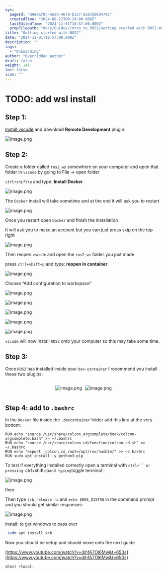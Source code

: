 ```yaml
---
sys:
  pageId: "89e0a78c-4e2b-4070-b327-d28cb0694742"
  createdTime: "2024-08-21T00:24:00.000Z"
  lastEditedTime: "2024-11-01T18:57:00.000Z"
  propFilepath: "docs/Guides/intro_to_ROS2/Getting started with ROS2.md"
title: "Getting started with ROS2"
date: "2024-11-01T18:57:00.000Z"
description: ""
tags:
  - "Onboarding"
author: "Overridden author"
draft: false
weight: 141
toc: false
icon: ""
---
```


# TODO: add wsl install

## Step 1:

[Install vscode](https://code.visualstudio.com/download) and download **Remote Development** plugin:

![image.png](https://prod-files-secure.s3.us-west-2.amazonaws.com/d518164a-d88e-44d1-a4ee-3adb3bd8bce0/efb52993-1881-4a40-b95e-6f020334f022/image.png?X-Amz-Algorithm=AWS4-HMAC-SHA256&X-Amz-Content-Sha256=UNSIGNED-PAYLOAD&X-Amz-Credential=ASIAZI2LB466347BQXQU%2F20250423%2Fus-west-2%2Fs3%2Faws4_request&X-Amz-Date=20250423T050910Z&X-Amz-Expires=3600&X-Amz-Security-Token=IQoJb3JpZ2luX2VjEFkaCXVzLXdlc3QtMiJHMEUCIQDD9vHOJh1p%2FM7CaOM5cVcSIxXT4uiYP9eSZoZcose50gIgZygc2dGLPZsAIhemwmqB%2FYbUWyccJnsxRgEs9VR6c8gqiAQI4v%2F%2F%2F%2F%2F%2F%2F%2F%2F%2FARAAGgw2Mzc0MjMxODM4MDUiDHCA1RBk82uGKeFR0SrcA73BmZlf5Y9MU1SilormrS3CxehRGl64P63N2pqFAtrTOmv67f6SyY1hcYdZZtq%2FuX4lYaQm%2BWPjTH08z%2FFZ0zSsuYEhkKRaTyWfjAXlx8TGF398q0Y4xLORwmWkqHurUNTiJUEhyQFlxL1HGwQAVD5O2RPHpSMV%2BOqhZndG5Gp%2FUlDyBFtzN4xHMcaNuPvKktZkih4UYSZO0l7eNAiMtKQr%2BQijwymtPMsK2bP9GHe9K6fgv9KDWuHdX6JYElvyFCggZel2N2Y9hhapFbzHhienHRFzMTj3sZpQjXbukDUjIuXuksfjw83pRXmww90l6rvK200AZadS25AWXESpk1pa1Gp9jO5ybwKE5ubkYoswwFicZGptc%2BhS3T7cPlRBWsne%2Fg6JZ5UpNbFpv8XTi5B5EdJo4kZJjJlOxd7fSi%2FQ3aPHbWWhevDXRtPyyr%2BbZHj8Q02ZUvCvnnwiI0fD3wHwxw5hLrBMWRTJZIbn2FAgHZ1fqA2RT8buoTUCj6S07IYmmij3iqJh6bg4Bd8XMccq4EWb%2BqSyYSgL2ASqYr%2Fw%2FhH%2Ba0sl6P4ffOiJwThYIfZY8CRI2fL3OHEpIN5Q2RmpCKtjMv3Uh3g0Z2zgKdfN9eqxmQIQfvzfA5gkMPHyoMAGOqUB%2FKuOCNuXGkzVi1Ja%2Fnw1NnYi6w8kAkWSimqdAslRPH1fqH33Cc3xui1wc5qDW5TvQwxqcB3Yp0k%2F5%2BbVvLqv2yVr1Tj0ELv6gBKXEse3y3aQIlqAoMhTHMgeDQPHFp6UQMSuBWu1L66HwG%2BMxK3TjAAqb610YFKYFHEaXT43Ssk9dN5%2B6kFCKrmD0lqWdY9Txxw%2BTP1jDuUQ5B8mD1%2F9bM8CJfXW&X-Amz-Signature=b7df7561da8ef33ab16e20832ddf42567e983331f219a1a044c51fbf93a05338&X-Amz-SignedHeaders=host&x-id=GetObject)

## Step 2:

Create a folder called `ros2_ws` somewhere on your computer and open that folder in `vscode` by going to File → open folder 

`ctrl+shift+p` and type: **Install Docker**

![image.png](https://prod-files-secure.s3.us-west-2.amazonaws.com/d518164a-d88e-44d1-a4ee-3adb3bd8bce0/2269dc0e-1cd5-47ff-bceb-c04ad9b2eab0/image.png?X-Amz-Algorithm=AWS4-HMAC-SHA256&X-Amz-Content-Sha256=UNSIGNED-PAYLOAD&X-Amz-Credential=ASIAZI2LB466347BQXQU%2F20250423%2Fus-west-2%2Fs3%2Faws4_request&X-Amz-Date=20250423T050910Z&X-Amz-Expires=3600&X-Amz-Security-Token=IQoJb3JpZ2luX2VjEFkaCXVzLXdlc3QtMiJHMEUCIQDD9vHOJh1p%2FM7CaOM5cVcSIxXT4uiYP9eSZoZcose50gIgZygc2dGLPZsAIhemwmqB%2FYbUWyccJnsxRgEs9VR6c8gqiAQI4v%2F%2F%2F%2F%2F%2F%2F%2F%2F%2FARAAGgw2Mzc0MjMxODM4MDUiDHCA1RBk82uGKeFR0SrcA73BmZlf5Y9MU1SilormrS3CxehRGl64P63N2pqFAtrTOmv67f6SyY1hcYdZZtq%2FuX4lYaQm%2BWPjTH08z%2FFZ0zSsuYEhkKRaTyWfjAXlx8TGF398q0Y4xLORwmWkqHurUNTiJUEhyQFlxL1HGwQAVD5O2RPHpSMV%2BOqhZndG5Gp%2FUlDyBFtzN4xHMcaNuPvKktZkih4UYSZO0l7eNAiMtKQr%2BQijwymtPMsK2bP9GHe9K6fgv9KDWuHdX6JYElvyFCggZel2N2Y9hhapFbzHhienHRFzMTj3sZpQjXbukDUjIuXuksfjw83pRXmww90l6rvK200AZadS25AWXESpk1pa1Gp9jO5ybwKE5ubkYoswwFicZGptc%2BhS3T7cPlRBWsne%2Fg6JZ5UpNbFpv8XTi5B5EdJo4kZJjJlOxd7fSi%2FQ3aPHbWWhevDXRtPyyr%2BbZHj8Q02ZUvCvnnwiI0fD3wHwxw5hLrBMWRTJZIbn2FAgHZ1fqA2RT8buoTUCj6S07IYmmij3iqJh6bg4Bd8XMccq4EWb%2BqSyYSgL2ASqYr%2Fw%2FhH%2Ba0sl6P4ffOiJwThYIfZY8CRI2fL3OHEpIN5Q2RmpCKtjMv3Uh3g0Z2zgKdfN9eqxmQIQfvzfA5gkMPHyoMAGOqUB%2FKuOCNuXGkzVi1Ja%2Fnw1NnYi6w8kAkWSimqdAslRPH1fqH33Cc3xui1wc5qDW5TvQwxqcB3Yp0k%2F5%2BbVvLqv2yVr1Tj0ELv6gBKXEse3y3aQIlqAoMhTHMgeDQPHFp6UQMSuBWu1L66HwG%2BMxK3TjAAqb610YFKYFHEaXT43Ssk9dN5%2B6kFCKrmD0lqWdY9Txxw%2BTP1jDuUQ5B8mD1%2F9bM8CJfXW&X-Amz-Signature=96ae7cb152ec644d8640ea9495c5a0154acf27f22a773ed252a6e8147cd7be99&X-Amz-SignedHeaders=host&x-id=GetObject)

The `Docker` install will take sometime and at the end it will ask you to restart

![image.png](https://prod-files-secure.s3.us-west-2.amazonaws.com/d518164a-d88e-44d1-a4ee-3adb3bd8bce0/ed233f78-be33-4b1f-b89c-9c346c0e961e/image.png?X-Amz-Algorithm=AWS4-HMAC-SHA256&X-Amz-Content-Sha256=UNSIGNED-PAYLOAD&X-Amz-Credential=ASIAZI2LB466347BQXQU%2F20250423%2Fus-west-2%2Fs3%2Faws4_request&X-Amz-Date=20250423T050910Z&X-Amz-Expires=3600&X-Amz-Security-Token=IQoJb3JpZ2luX2VjEFkaCXVzLXdlc3QtMiJHMEUCIQDD9vHOJh1p%2FM7CaOM5cVcSIxXT4uiYP9eSZoZcose50gIgZygc2dGLPZsAIhemwmqB%2FYbUWyccJnsxRgEs9VR6c8gqiAQI4v%2F%2F%2F%2F%2F%2F%2F%2F%2F%2FARAAGgw2Mzc0MjMxODM4MDUiDHCA1RBk82uGKeFR0SrcA73BmZlf5Y9MU1SilormrS3CxehRGl64P63N2pqFAtrTOmv67f6SyY1hcYdZZtq%2FuX4lYaQm%2BWPjTH08z%2FFZ0zSsuYEhkKRaTyWfjAXlx8TGF398q0Y4xLORwmWkqHurUNTiJUEhyQFlxL1HGwQAVD5O2RPHpSMV%2BOqhZndG5Gp%2FUlDyBFtzN4xHMcaNuPvKktZkih4UYSZO0l7eNAiMtKQr%2BQijwymtPMsK2bP9GHe9K6fgv9KDWuHdX6JYElvyFCggZel2N2Y9hhapFbzHhienHRFzMTj3sZpQjXbukDUjIuXuksfjw83pRXmww90l6rvK200AZadS25AWXESpk1pa1Gp9jO5ybwKE5ubkYoswwFicZGptc%2BhS3T7cPlRBWsne%2Fg6JZ5UpNbFpv8XTi5B5EdJo4kZJjJlOxd7fSi%2FQ3aPHbWWhevDXRtPyyr%2BbZHj8Q02ZUvCvnnwiI0fD3wHwxw5hLrBMWRTJZIbn2FAgHZ1fqA2RT8buoTUCj6S07IYmmij3iqJh6bg4Bd8XMccq4EWb%2BqSyYSgL2ASqYr%2Fw%2FhH%2Ba0sl6P4ffOiJwThYIfZY8CRI2fL3OHEpIN5Q2RmpCKtjMv3Uh3g0Z2zgKdfN9eqxmQIQfvzfA5gkMPHyoMAGOqUB%2FKuOCNuXGkzVi1Ja%2Fnw1NnYi6w8kAkWSimqdAslRPH1fqH33Cc3xui1wc5qDW5TvQwxqcB3Yp0k%2F5%2BbVvLqv2yVr1Tj0ELv6gBKXEse3y3aQIlqAoMhTHMgeDQPHFp6UQMSuBWu1L66HwG%2BMxK3TjAAqb610YFKYFHEaXT43Ssk9dN5%2B6kFCKrmD0lqWdY9Txxw%2BTP1jDuUQ5B8mD1%2F9bM8CJfXW&X-Amz-Signature=d9d431cb2556d05ec9f58169e7eaf70a068fe8930cea47aaa3b22d4a64bb85eb&X-Amz-SignedHeaders=host&x-id=GetObject)

Once you restart open `Docker` and finish the installation

It will ask you to make an account but you can just press skip on the top right

![image.png](https://prod-files-secure.s3.us-west-2.amazonaws.com/d518164a-d88e-44d1-a4ee-3adb3bd8bce0/21010ad9-1659-4fd9-9f59-9932a09b2a3d/image.png?X-Amz-Algorithm=AWS4-HMAC-SHA256&X-Amz-Content-Sha256=UNSIGNED-PAYLOAD&X-Amz-Credential=ASIAZI2LB466347BQXQU%2F20250423%2Fus-west-2%2Fs3%2Faws4_request&X-Amz-Date=20250423T050910Z&X-Amz-Expires=3600&X-Amz-Security-Token=IQoJb3JpZ2luX2VjEFkaCXVzLXdlc3QtMiJHMEUCIQDD9vHOJh1p%2FM7CaOM5cVcSIxXT4uiYP9eSZoZcose50gIgZygc2dGLPZsAIhemwmqB%2FYbUWyccJnsxRgEs9VR6c8gqiAQI4v%2F%2F%2F%2F%2F%2F%2F%2F%2F%2FARAAGgw2Mzc0MjMxODM4MDUiDHCA1RBk82uGKeFR0SrcA73BmZlf5Y9MU1SilormrS3CxehRGl64P63N2pqFAtrTOmv67f6SyY1hcYdZZtq%2FuX4lYaQm%2BWPjTH08z%2FFZ0zSsuYEhkKRaTyWfjAXlx8TGF398q0Y4xLORwmWkqHurUNTiJUEhyQFlxL1HGwQAVD5O2RPHpSMV%2BOqhZndG5Gp%2FUlDyBFtzN4xHMcaNuPvKktZkih4UYSZO0l7eNAiMtKQr%2BQijwymtPMsK2bP9GHe9K6fgv9KDWuHdX6JYElvyFCggZel2N2Y9hhapFbzHhienHRFzMTj3sZpQjXbukDUjIuXuksfjw83pRXmww90l6rvK200AZadS25AWXESpk1pa1Gp9jO5ybwKE5ubkYoswwFicZGptc%2BhS3T7cPlRBWsne%2Fg6JZ5UpNbFpv8XTi5B5EdJo4kZJjJlOxd7fSi%2FQ3aPHbWWhevDXRtPyyr%2BbZHj8Q02ZUvCvnnwiI0fD3wHwxw5hLrBMWRTJZIbn2FAgHZ1fqA2RT8buoTUCj6S07IYmmij3iqJh6bg4Bd8XMccq4EWb%2BqSyYSgL2ASqYr%2Fw%2FhH%2Ba0sl6P4ffOiJwThYIfZY8CRI2fL3OHEpIN5Q2RmpCKtjMv3Uh3g0Z2zgKdfN9eqxmQIQfvzfA5gkMPHyoMAGOqUB%2FKuOCNuXGkzVi1Ja%2Fnw1NnYi6w8kAkWSimqdAslRPH1fqH33Cc3xui1wc5qDW5TvQwxqcB3Yp0k%2F5%2BbVvLqv2yVr1Tj0ELv6gBKXEse3y3aQIlqAoMhTHMgeDQPHFp6UQMSuBWu1L66HwG%2BMxK3TjAAqb610YFKYFHEaXT43Ssk9dN5%2B6kFCKrmD0lqWdY9Txxw%2BTP1jDuUQ5B8mD1%2F9bM8CJfXW&X-Amz-Signature=fdfd80940395b77d7237907464be8e9e6d612f9794b81b7f98c8fe254196c139&X-Amz-SignedHeaders=host&x-id=GetObject)

Then reopen `vscode` and open the `ros2_ws` folder you just made

press `ctrl+shift+p` and type: **reopen in container**

![image.png](https://prod-files-secure.s3.us-west-2.amazonaws.com/d518164a-d88e-44d1-a4ee-3adb3bd8bce0/4e93b8c2-41ad-488c-8095-c74205196118/image.png?X-Amz-Algorithm=AWS4-HMAC-SHA256&X-Amz-Content-Sha256=UNSIGNED-PAYLOAD&X-Amz-Credential=ASIAZI2LB466347BQXQU%2F20250423%2Fus-west-2%2Fs3%2Faws4_request&X-Amz-Date=20250423T050910Z&X-Amz-Expires=3600&X-Amz-Security-Token=IQoJb3JpZ2luX2VjEFkaCXVzLXdlc3QtMiJHMEUCIQDD9vHOJh1p%2FM7CaOM5cVcSIxXT4uiYP9eSZoZcose50gIgZygc2dGLPZsAIhemwmqB%2FYbUWyccJnsxRgEs9VR6c8gqiAQI4v%2F%2F%2F%2F%2F%2F%2F%2F%2F%2FARAAGgw2Mzc0MjMxODM4MDUiDHCA1RBk82uGKeFR0SrcA73BmZlf5Y9MU1SilormrS3CxehRGl64P63N2pqFAtrTOmv67f6SyY1hcYdZZtq%2FuX4lYaQm%2BWPjTH08z%2FFZ0zSsuYEhkKRaTyWfjAXlx8TGF398q0Y4xLORwmWkqHurUNTiJUEhyQFlxL1HGwQAVD5O2RPHpSMV%2BOqhZndG5Gp%2FUlDyBFtzN4xHMcaNuPvKktZkih4UYSZO0l7eNAiMtKQr%2BQijwymtPMsK2bP9GHe9K6fgv9KDWuHdX6JYElvyFCggZel2N2Y9hhapFbzHhienHRFzMTj3sZpQjXbukDUjIuXuksfjw83pRXmww90l6rvK200AZadS25AWXESpk1pa1Gp9jO5ybwKE5ubkYoswwFicZGptc%2BhS3T7cPlRBWsne%2Fg6JZ5UpNbFpv8XTi5B5EdJo4kZJjJlOxd7fSi%2FQ3aPHbWWhevDXRtPyyr%2BbZHj8Q02ZUvCvnnwiI0fD3wHwxw5hLrBMWRTJZIbn2FAgHZ1fqA2RT8buoTUCj6S07IYmmij3iqJh6bg4Bd8XMccq4EWb%2BqSyYSgL2ASqYr%2Fw%2FhH%2Ba0sl6P4ffOiJwThYIfZY8CRI2fL3OHEpIN5Q2RmpCKtjMv3Uh3g0Z2zgKdfN9eqxmQIQfvzfA5gkMPHyoMAGOqUB%2FKuOCNuXGkzVi1Ja%2Fnw1NnYi6w8kAkWSimqdAslRPH1fqH33Cc3xui1wc5qDW5TvQwxqcB3Yp0k%2F5%2BbVvLqv2yVr1Tj0ELv6gBKXEse3y3aQIlqAoMhTHMgeDQPHFp6UQMSuBWu1L66HwG%2BMxK3TjAAqb610YFKYFHEaXT43Ssk9dN5%2B6kFCKrmD0lqWdY9Txxw%2BTP1jDuUQ5B8mD1%2F9bM8CJfXW&X-Amz-Signature=ff9f8920bea7b9a84124d751ad45d61e34c063e044558295850009e62ad9265f&X-Amz-SignedHeaders=host&x-id=GetObject)

Choose “Add configuration to workspace”

![image.png](https://prod-files-secure.s3.us-west-2.amazonaws.com/d518164a-d88e-44d1-a4ee-3adb3bd8bce0/9560b282-5060-4989-ba37-97e7b2c22476/image.png?X-Amz-Algorithm=AWS4-HMAC-SHA256&X-Amz-Content-Sha256=UNSIGNED-PAYLOAD&X-Amz-Credential=ASIAZI2LB466347BQXQU%2F20250423%2Fus-west-2%2Fs3%2Faws4_request&X-Amz-Date=20250423T050910Z&X-Amz-Expires=3600&X-Amz-Security-Token=IQoJb3JpZ2luX2VjEFkaCXVzLXdlc3QtMiJHMEUCIQDD9vHOJh1p%2FM7CaOM5cVcSIxXT4uiYP9eSZoZcose50gIgZygc2dGLPZsAIhemwmqB%2FYbUWyccJnsxRgEs9VR6c8gqiAQI4v%2F%2F%2F%2F%2F%2F%2F%2F%2F%2FARAAGgw2Mzc0MjMxODM4MDUiDHCA1RBk82uGKeFR0SrcA73BmZlf5Y9MU1SilormrS3CxehRGl64P63N2pqFAtrTOmv67f6SyY1hcYdZZtq%2FuX4lYaQm%2BWPjTH08z%2FFZ0zSsuYEhkKRaTyWfjAXlx8TGF398q0Y4xLORwmWkqHurUNTiJUEhyQFlxL1HGwQAVD5O2RPHpSMV%2BOqhZndG5Gp%2FUlDyBFtzN4xHMcaNuPvKktZkih4UYSZO0l7eNAiMtKQr%2BQijwymtPMsK2bP9GHe9K6fgv9KDWuHdX6JYElvyFCggZel2N2Y9hhapFbzHhienHRFzMTj3sZpQjXbukDUjIuXuksfjw83pRXmww90l6rvK200AZadS25AWXESpk1pa1Gp9jO5ybwKE5ubkYoswwFicZGptc%2BhS3T7cPlRBWsne%2Fg6JZ5UpNbFpv8XTi5B5EdJo4kZJjJlOxd7fSi%2FQ3aPHbWWhevDXRtPyyr%2BbZHj8Q02ZUvCvnnwiI0fD3wHwxw5hLrBMWRTJZIbn2FAgHZ1fqA2RT8buoTUCj6S07IYmmij3iqJh6bg4Bd8XMccq4EWb%2BqSyYSgL2ASqYr%2Fw%2FhH%2Ba0sl6P4ffOiJwThYIfZY8CRI2fL3OHEpIN5Q2RmpCKtjMv3Uh3g0Z2zgKdfN9eqxmQIQfvzfA5gkMPHyoMAGOqUB%2FKuOCNuXGkzVi1Ja%2Fnw1NnYi6w8kAkWSimqdAslRPH1fqH33Cc3xui1wc5qDW5TvQwxqcB3Yp0k%2F5%2BbVvLqv2yVr1Tj0ELv6gBKXEse3y3aQIlqAoMhTHMgeDQPHFp6UQMSuBWu1L66HwG%2BMxK3TjAAqb610YFKYFHEaXT43Ssk9dN5%2B6kFCKrmD0lqWdY9Txxw%2BTP1jDuUQ5B8mD1%2F9bM8CJfXW&X-Amz-Signature=36393631adc264d18a3405ad92a9d71c7bd463b562d6ffd5a720760b829c0493&X-Amz-SignedHeaders=host&x-id=GetObject)

![image.png](https://prod-files-secure.s3.us-west-2.amazonaws.com/d518164a-d88e-44d1-a4ee-3adb3bd8bce0/2ee63f81-886b-48e8-a553-dc6e5eac99e4/image.png?X-Amz-Algorithm=AWS4-HMAC-SHA256&X-Amz-Content-Sha256=UNSIGNED-PAYLOAD&X-Amz-Credential=ASIAZI2LB466347BQXQU%2F20250423%2Fus-west-2%2Fs3%2Faws4_request&X-Amz-Date=20250423T050910Z&X-Amz-Expires=3600&X-Amz-Security-Token=IQoJb3JpZ2luX2VjEFkaCXVzLXdlc3QtMiJHMEUCIQDD9vHOJh1p%2FM7CaOM5cVcSIxXT4uiYP9eSZoZcose50gIgZygc2dGLPZsAIhemwmqB%2FYbUWyccJnsxRgEs9VR6c8gqiAQI4v%2F%2F%2F%2F%2F%2F%2F%2F%2F%2FARAAGgw2Mzc0MjMxODM4MDUiDHCA1RBk82uGKeFR0SrcA73BmZlf5Y9MU1SilormrS3CxehRGl64P63N2pqFAtrTOmv67f6SyY1hcYdZZtq%2FuX4lYaQm%2BWPjTH08z%2FFZ0zSsuYEhkKRaTyWfjAXlx8TGF398q0Y4xLORwmWkqHurUNTiJUEhyQFlxL1HGwQAVD5O2RPHpSMV%2BOqhZndG5Gp%2FUlDyBFtzN4xHMcaNuPvKktZkih4UYSZO0l7eNAiMtKQr%2BQijwymtPMsK2bP9GHe9K6fgv9KDWuHdX6JYElvyFCggZel2N2Y9hhapFbzHhienHRFzMTj3sZpQjXbukDUjIuXuksfjw83pRXmww90l6rvK200AZadS25AWXESpk1pa1Gp9jO5ybwKE5ubkYoswwFicZGptc%2BhS3T7cPlRBWsne%2Fg6JZ5UpNbFpv8XTi5B5EdJo4kZJjJlOxd7fSi%2FQ3aPHbWWhevDXRtPyyr%2BbZHj8Q02ZUvCvnnwiI0fD3wHwxw5hLrBMWRTJZIbn2FAgHZ1fqA2RT8buoTUCj6S07IYmmij3iqJh6bg4Bd8XMccq4EWb%2BqSyYSgL2ASqYr%2Fw%2FhH%2Ba0sl6P4ffOiJwThYIfZY8CRI2fL3OHEpIN5Q2RmpCKtjMv3Uh3g0Z2zgKdfN9eqxmQIQfvzfA5gkMPHyoMAGOqUB%2FKuOCNuXGkzVi1Ja%2Fnw1NnYi6w8kAkWSimqdAslRPH1fqH33Cc3xui1wc5qDW5TvQwxqcB3Yp0k%2F5%2BbVvLqv2yVr1Tj0ELv6gBKXEse3y3aQIlqAoMhTHMgeDQPHFp6UQMSuBWu1L66HwG%2BMxK3TjAAqb610YFKYFHEaXT43Ssk9dN5%2B6kFCKrmD0lqWdY9Txxw%2BTP1jDuUQ5B8mD1%2F9bM8CJfXW&X-Amz-Signature=82671407f0b014a1e0127c2cfed8f07478abb2dd7912d0b5afdf99b7d729b47d&X-Amz-SignedHeaders=host&x-id=GetObject)

![image.png](https://prod-files-secure.s3.us-west-2.amazonaws.com/d518164a-d88e-44d1-a4ee-3adb3bd8bce0/ae1580b2-b048-407e-aed9-b584224a7a04/image.png?X-Amz-Algorithm=AWS4-HMAC-SHA256&X-Amz-Content-Sha256=UNSIGNED-PAYLOAD&X-Amz-Credential=ASIAZI2LB466347BQXQU%2F20250423%2Fus-west-2%2Fs3%2Faws4_request&X-Amz-Date=20250423T050910Z&X-Amz-Expires=3600&X-Amz-Security-Token=IQoJb3JpZ2luX2VjEFkaCXVzLXdlc3QtMiJHMEUCIQDD9vHOJh1p%2FM7CaOM5cVcSIxXT4uiYP9eSZoZcose50gIgZygc2dGLPZsAIhemwmqB%2FYbUWyccJnsxRgEs9VR6c8gqiAQI4v%2F%2F%2F%2F%2F%2F%2F%2F%2F%2FARAAGgw2Mzc0MjMxODM4MDUiDHCA1RBk82uGKeFR0SrcA73BmZlf5Y9MU1SilormrS3CxehRGl64P63N2pqFAtrTOmv67f6SyY1hcYdZZtq%2FuX4lYaQm%2BWPjTH08z%2FFZ0zSsuYEhkKRaTyWfjAXlx8TGF398q0Y4xLORwmWkqHurUNTiJUEhyQFlxL1HGwQAVD5O2RPHpSMV%2BOqhZndG5Gp%2FUlDyBFtzN4xHMcaNuPvKktZkih4UYSZO0l7eNAiMtKQr%2BQijwymtPMsK2bP9GHe9K6fgv9KDWuHdX6JYElvyFCggZel2N2Y9hhapFbzHhienHRFzMTj3sZpQjXbukDUjIuXuksfjw83pRXmww90l6rvK200AZadS25AWXESpk1pa1Gp9jO5ybwKE5ubkYoswwFicZGptc%2BhS3T7cPlRBWsne%2Fg6JZ5UpNbFpv8XTi5B5EdJo4kZJjJlOxd7fSi%2FQ3aPHbWWhevDXRtPyyr%2BbZHj8Q02ZUvCvnnwiI0fD3wHwxw5hLrBMWRTJZIbn2FAgHZ1fqA2RT8buoTUCj6S07IYmmij3iqJh6bg4Bd8XMccq4EWb%2BqSyYSgL2ASqYr%2Fw%2FhH%2Ba0sl6P4ffOiJwThYIfZY8CRI2fL3OHEpIN5Q2RmpCKtjMv3Uh3g0Z2zgKdfN9eqxmQIQfvzfA5gkMPHyoMAGOqUB%2FKuOCNuXGkzVi1Ja%2Fnw1NnYi6w8kAkWSimqdAslRPH1fqH33Cc3xui1wc5qDW5TvQwxqcB3Yp0k%2F5%2BbVvLqv2yVr1Tj0ELv6gBKXEse3y3aQIlqAoMhTHMgeDQPHFp6UQMSuBWu1L66HwG%2BMxK3TjAAqb610YFKYFHEaXT43Ssk9dN5%2B6kFCKrmD0lqWdY9Txxw%2BTP1jDuUQ5B8mD1%2F9bM8CJfXW&X-Amz-Signature=a4177a4e98457c2ea9de16466995e57b982e889f12ae079cbd521cadc6a79ee6&X-Amz-SignedHeaders=host&x-id=GetObject)

![image.png](https://prod-files-secure.s3.us-west-2.amazonaws.com/d518164a-d88e-44d1-a4ee-3adb3bd8bce0/53255b28-f75e-430f-b9e3-c0ac8577e42b/image.png?X-Amz-Algorithm=AWS4-HMAC-SHA256&X-Amz-Content-Sha256=UNSIGNED-PAYLOAD&X-Amz-Credential=ASIAZI2LB466347BQXQU%2F20250423%2Fus-west-2%2Fs3%2Faws4_request&X-Amz-Date=20250423T050910Z&X-Amz-Expires=3600&X-Amz-Security-Token=IQoJb3JpZ2luX2VjEFkaCXVzLXdlc3QtMiJHMEUCIQDD9vHOJh1p%2FM7CaOM5cVcSIxXT4uiYP9eSZoZcose50gIgZygc2dGLPZsAIhemwmqB%2FYbUWyccJnsxRgEs9VR6c8gqiAQI4v%2F%2F%2F%2F%2F%2F%2F%2F%2F%2FARAAGgw2Mzc0MjMxODM4MDUiDHCA1RBk82uGKeFR0SrcA73BmZlf5Y9MU1SilormrS3CxehRGl64P63N2pqFAtrTOmv67f6SyY1hcYdZZtq%2FuX4lYaQm%2BWPjTH08z%2FFZ0zSsuYEhkKRaTyWfjAXlx8TGF398q0Y4xLORwmWkqHurUNTiJUEhyQFlxL1HGwQAVD5O2RPHpSMV%2BOqhZndG5Gp%2FUlDyBFtzN4xHMcaNuPvKktZkih4UYSZO0l7eNAiMtKQr%2BQijwymtPMsK2bP9GHe9K6fgv9KDWuHdX6JYElvyFCggZel2N2Y9hhapFbzHhienHRFzMTj3sZpQjXbukDUjIuXuksfjw83pRXmww90l6rvK200AZadS25AWXESpk1pa1Gp9jO5ybwKE5ubkYoswwFicZGptc%2BhS3T7cPlRBWsne%2Fg6JZ5UpNbFpv8XTi5B5EdJo4kZJjJlOxd7fSi%2FQ3aPHbWWhevDXRtPyyr%2BbZHj8Q02ZUvCvnnwiI0fD3wHwxw5hLrBMWRTJZIbn2FAgHZ1fqA2RT8buoTUCj6S07IYmmij3iqJh6bg4Bd8XMccq4EWb%2BqSyYSgL2ASqYr%2Fw%2FhH%2Ba0sl6P4ffOiJwThYIfZY8CRI2fL3OHEpIN5Q2RmpCKtjMv3Uh3g0Z2zgKdfN9eqxmQIQfvzfA5gkMPHyoMAGOqUB%2FKuOCNuXGkzVi1Ja%2Fnw1NnYi6w8kAkWSimqdAslRPH1fqH33Cc3xui1wc5qDW5TvQwxqcB3Yp0k%2F5%2BbVvLqv2yVr1Tj0ELv6gBKXEse3y3aQIlqAoMhTHMgeDQPHFp6UQMSuBWu1L66HwG%2BMxK3TjAAqb610YFKYFHEaXT43Ssk9dN5%2B6kFCKrmD0lqWdY9Txxw%2BTP1jDuUQ5B8mD1%2F9bM8CJfXW&X-Amz-Signature=7bfe77633f3a02b92d77c3896c75346ca956d857bbd1bd7eca0b1c6830224d21&X-Amz-SignedHeaders=host&x-id=GetObject)

![image.png](https://prod-files-secure.s3.us-west-2.amazonaws.com/d518164a-d88e-44d1-a4ee-3adb3bd8bce0/7c562767-5af9-4ffb-97d1-327bcdf4ee00/image.png?X-Amz-Algorithm=AWS4-HMAC-SHA256&X-Amz-Content-Sha256=UNSIGNED-PAYLOAD&X-Amz-Credential=ASIAZI2LB466347BQXQU%2F20250423%2Fus-west-2%2Fs3%2Faws4_request&X-Amz-Date=20250423T050910Z&X-Amz-Expires=3600&X-Amz-Security-Token=IQoJb3JpZ2luX2VjEFkaCXVzLXdlc3QtMiJHMEUCIQDD9vHOJh1p%2FM7CaOM5cVcSIxXT4uiYP9eSZoZcose50gIgZygc2dGLPZsAIhemwmqB%2FYbUWyccJnsxRgEs9VR6c8gqiAQI4v%2F%2F%2F%2F%2F%2F%2F%2F%2F%2FARAAGgw2Mzc0MjMxODM4MDUiDHCA1RBk82uGKeFR0SrcA73BmZlf5Y9MU1SilormrS3CxehRGl64P63N2pqFAtrTOmv67f6SyY1hcYdZZtq%2FuX4lYaQm%2BWPjTH08z%2FFZ0zSsuYEhkKRaTyWfjAXlx8TGF398q0Y4xLORwmWkqHurUNTiJUEhyQFlxL1HGwQAVD5O2RPHpSMV%2BOqhZndG5Gp%2FUlDyBFtzN4xHMcaNuPvKktZkih4UYSZO0l7eNAiMtKQr%2BQijwymtPMsK2bP9GHe9K6fgv9KDWuHdX6JYElvyFCggZel2N2Y9hhapFbzHhienHRFzMTj3sZpQjXbukDUjIuXuksfjw83pRXmww90l6rvK200AZadS25AWXESpk1pa1Gp9jO5ybwKE5ubkYoswwFicZGptc%2BhS3T7cPlRBWsne%2Fg6JZ5UpNbFpv8XTi5B5EdJo4kZJjJlOxd7fSi%2FQ3aPHbWWhevDXRtPyyr%2BbZHj8Q02ZUvCvnnwiI0fD3wHwxw5hLrBMWRTJZIbn2FAgHZ1fqA2RT8buoTUCj6S07IYmmij3iqJh6bg4Bd8XMccq4EWb%2BqSyYSgL2ASqYr%2Fw%2FhH%2Ba0sl6P4ffOiJwThYIfZY8CRI2fL3OHEpIN5Q2RmpCKtjMv3Uh3g0Z2zgKdfN9eqxmQIQfvzfA5gkMPHyoMAGOqUB%2FKuOCNuXGkzVi1Ja%2Fnw1NnYi6w8kAkWSimqdAslRPH1fqH33Cc3xui1wc5qDW5TvQwxqcB3Yp0k%2F5%2BbVvLqv2yVr1Tj0ELv6gBKXEse3y3aQIlqAoMhTHMgeDQPHFp6UQMSuBWu1L66HwG%2BMxK3TjAAqb610YFKYFHEaXT43Ssk9dN5%2B6kFCKrmD0lqWdY9Txxw%2BTP1jDuUQ5B8mD1%2F9bM8CJfXW&X-Amz-Signature=305bb4e2ea615df5e366db78f7e5823b747839fed5d0b60feb35b25031b87148&X-Amz-SignedHeaders=host&x-id=GetObject)

`vscode` will now install `ROS2` onto your computer so this may take some time.

## Step 3:

Once `ROS2` has installed inside your `dev-container` I recommend you install these two plugins:

<div style="display: flex;flex-direction: row; column-gap:10px; max-width: 630px;justify-content: center;">
<div>

![image.png](https://prod-files-secure.s3.us-west-2.amazonaws.com/d518164a-d88e-44d1-a4ee-3adb3bd8bce0/3fc3d550-5a54-4ba1-ba6b-faa01cdb7369/image.png?X-Amz-Algorithm=AWS4-HMAC-SHA256&X-Amz-Content-Sha256=UNSIGNED-PAYLOAD&X-Amz-Credential=ASIAZI2LB466QY2M6WPY%2F20250423%2Fus-west-2%2Fs3%2Faws4_request&X-Amz-Date=20250423T050916Z&X-Amz-Expires=3600&X-Amz-Security-Token=IQoJb3JpZ2luX2VjEFwaCXVzLXdlc3QtMiJHMEUCIEYfQ4r21f%2F1Q0p5iFqTmr%2FsnIm8CLmDc7aRw58%2BClfqAiEA88K9fsxU6lwG0i%2FnAsSochsIcf9QDLmGwKkxKyatbl4qiAQI5f%2F%2F%2F%2F%2F%2F%2F%2F%2F%2FARAAGgw2Mzc0MjMxODM4MDUiDO8UYd2cQ2F4C9jymircA%2Ff3tpyO8SC%2BWSZxNvofsC3ZvES3XLtv6%2FuKQGvTU4AmZY%2BHFgDXwiRogK%2FeW3Yi7Lnwprq3DcSSrIkh89jXYBgOcpYBJ96TAMNi9JDjlUltsSPRt5Jvjai4Xs0em8AwJMRuDqjAFRvNyk%2BLi20F5gMQ1g%2B5cfzdsUvdBAl1ZdxOJPOk68fenoGU91QnQ0hvqKuSNl%2FkLAuKX1rTTupAvWSQAf02Rh4Cg%2BdUDhgYJoaUxqfjyBxXS7IFHVqQU6bdv9WQAM%2BYx1vAA73EVSdNmvSJvZdUp%2FJOBq15fbJXirPeYzIu8UxgQhLV3F5Rxa9OTMfDGVayiGZDwB6iy9CZcMZ8sFm5spXN6UuvXuuAtO%2BjsNYL%2BW1Bait5ldkxu7KaiFNxmRr2CqGqWDjYGGmmPzezOZ5IqUnL3c0OXdMxB0K%2Bd%2BNESfPJY7Y0DEchZdVNIusJBatNcYnA9RLTqVVhX6nx4MteiLLWr6Gvz3CMDd%2Fp4ZLdUlmO8PzEuCVxgfvwfSEfa4q1bzqG3MB5ufjgFvPeNCFbnvLPeTJv5mHKidCvEUqHgpA3I2r86vJ6%2BMStummKXccBbY3r2%2BRdxr%2FbPashUECn5APXAIm9DaOKo5ckul%2BkJdlRAf5Yphy7MKrIocAGOqUBDwyp1Iko0MuUVXocRoSQd2KdQcSxSZXdymidA3XNlQ7S9k2tla73RcbpOZlWZ8SL8og9tioLXHnmtixEioLwHgu8Fx4RA0vdktFdj4sAi2%2BSgqdJqKvf4O7TA2%2FxwslVriT48qPRCXMM2Eq6id1EzB178CBtF1sC1sOBH9g82QXITJAz3VTXslsNYG0oLKeETo41%2FdPA3wJ7Qpay%2FymlJHnGZwtQ&X-Amz-Signature=695b7fd8e1d4195f4e12ea24b700737a177fbf7e75cd21e95e6a69a79569f965&X-Amz-SignedHeaders=host&x-id=GetObject)

</div>
<div>

![image.png](https://prod-files-secure.s3.us-west-2.amazonaws.com/d518164a-d88e-44d1-a4ee-3adb3bd8bce0/d994cc66-13c2-4093-a5a3-f84cf4601a82/image.png?X-Amz-Algorithm=AWS4-HMAC-SHA256&X-Amz-Content-Sha256=UNSIGNED-PAYLOAD&X-Amz-Credential=ASIAZI2LB4667AHGVEU5%2F20250423%2Fus-west-2%2Fs3%2Faws4_request&X-Amz-Date=20250423T050922Z&X-Amz-Expires=3600&X-Amz-Security-Token=IQoJb3JpZ2luX2VjEFsaCXVzLXdlc3QtMiJIMEYCIQD0Dn5ur%2BV4sP91SroIW2CJHfILMtSp2RqFAFNQSGYX3gIhAKUtHGqV8uBlnnOE4gZet0iS6pJKaWTCa4YsQKjyjWwKKogECOT%2F%2F%2F%2F%2F%2F%2F%2F%2F%2FwEQABoMNjM3NDIzMTgzODA1IgwPeEaKsfjmZKd4nv8q3ANhHkHLiL8pV5PCw92ypjqa%2B0UpAuNwla7N92arr6ZgxxrDfQ%2BpQUxbWncdXslV0nVdHGbuYJ%2FgsUPUtmIxCKTfAGbwRl%2BZoVFaBUgEgnzqu79Kq4NRpRFKYRxrDc2kYcyfu2OnAfueqUcCUQLj%2FkKS3xZUwRDnn2%2BqzPtNg3QbROPZsIycXZUf3IBmEwqeSqyNbiPgFFMcbg%2Bb1PUTi4Jlq7ohsPskQ9yu4%2FF7qeqDvg7wpwwXnfxRBVQjPT5O2LXcefvdatX4K3CJQ9ef7YoGGjF89RPMFzfYrHRMFnQyCwGQvR2PVlLJIycl00sye0mtraxFxKHwOh1DDsfytnU6%2Fu97in5OX3UFe%2BmFGFN1jqtfIBC%2BlBO61mHjp%2BzAbMJiQtuVVyxKr%2FqiRjcdi9ap7R2KPNEo7Umx31J2ZV9L4%2F107FFXJ%2FlSBdfeoxevZQGkhsxPEAN3C74YGigOhu4HkgeF%2B8jaPietuXe0LUU2AuJA9z6isHnGISbvxq3d16RtZSw7%2FrWxbnv5CsDyGJOS%2Be8J9ZfeJeLbRMfYNklowbzvbzXhYNIymtAL1dLiMymbpf1w5HEUBUPbTjRIMDj0mjYtxO4716f7768egHRmpelDMvEZ9d5Lt3UzgTCaq6HABjqkAXoYgwaI8VU5BZIIEj2bp5nJvJY8BEWb%2Fonj19Fbs2HLj0h4gZxXwdt%2B2LIEPufm55L7vryE%2BOIMnXbC2NLLlxzP3WRbQPQ1ZcDZKXZ7XqOlpWM%2F%2FwWIV5Gkv7trGLHwLqKkbpTfMORAuWyr6jX%2BzCd%2BjlecwInel%2BkWbqPhoHSyySG6ki293I%2B0vHJJ2%2B9tUmGL76nGyaex3HoVCKSLvx0qOHOi&X-Amz-Signature=3d37a4fe81ec82a6167cca2a846f778fee98e3031b05a1b2cecf658962c51d1c&X-Amz-SignedHeaders=host&x-id=GetObject)

</div>
</div>

## Step 4: add to `.bashrc`

In the `Docker` file inside the `.devcontainer` folder add this line at the very bottom: 

```docker
RUN echo "source /usr/share/colcon_argcomplete/hook/colcon-argcomplete.bash" >> ~/.bashrc
RUN echo "source /usr/share/colcon_cd/function/colcon_cd.sh" >> ~/.bashrc
RUN echo "export _colcon_cd_root=/opt/ros/humble/" >> ~/.bashrc
RUN sudo apt install -y python3-pip 
```

To test if everything installed correctly open a terminal with `ctrl+`` or pressing `ctrl+shift+p` and typing `toggle terminal`:

![image.png](https://prod-files-secure.s3.us-west-2.amazonaws.com/d518164a-d88e-44d1-a4ee-3adb3bd8bce0/6a4943d8-b04e-4c02-9a58-775f3384d1a5/image.png?X-Amz-Algorithm=AWS4-HMAC-SHA256&X-Amz-Content-Sha256=UNSIGNED-PAYLOAD&X-Amz-Credential=ASIAZI2LB466347BQXQU%2F20250423%2Fus-west-2%2Fs3%2Faws4_request&X-Amz-Date=20250423T050910Z&X-Amz-Expires=3600&X-Amz-Security-Token=IQoJb3JpZ2luX2VjEFkaCXVzLXdlc3QtMiJHMEUCIQDD9vHOJh1p%2FM7CaOM5cVcSIxXT4uiYP9eSZoZcose50gIgZygc2dGLPZsAIhemwmqB%2FYbUWyccJnsxRgEs9VR6c8gqiAQI4v%2F%2F%2F%2F%2F%2F%2F%2F%2F%2FARAAGgw2Mzc0MjMxODM4MDUiDHCA1RBk82uGKeFR0SrcA73BmZlf5Y9MU1SilormrS3CxehRGl64P63N2pqFAtrTOmv67f6SyY1hcYdZZtq%2FuX4lYaQm%2BWPjTH08z%2FFZ0zSsuYEhkKRaTyWfjAXlx8TGF398q0Y4xLORwmWkqHurUNTiJUEhyQFlxL1HGwQAVD5O2RPHpSMV%2BOqhZndG5Gp%2FUlDyBFtzN4xHMcaNuPvKktZkih4UYSZO0l7eNAiMtKQr%2BQijwymtPMsK2bP9GHe9K6fgv9KDWuHdX6JYElvyFCggZel2N2Y9hhapFbzHhienHRFzMTj3sZpQjXbukDUjIuXuksfjw83pRXmww90l6rvK200AZadS25AWXESpk1pa1Gp9jO5ybwKE5ubkYoswwFicZGptc%2BhS3T7cPlRBWsne%2Fg6JZ5UpNbFpv8XTi5B5EdJo4kZJjJlOxd7fSi%2FQ3aPHbWWhevDXRtPyyr%2BbZHj8Q02ZUvCvnnwiI0fD3wHwxw5hLrBMWRTJZIbn2FAgHZ1fqA2RT8buoTUCj6S07IYmmij3iqJh6bg4Bd8XMccq4EWb%2BqSyYSgL2ASqYr%2Fw%2FhH%2Ba0sl6P4ffOiJwThYIfZY8CRI2fL3OHEpIN5Q2RmpCKtjMv3Uh3g0Z2zgKdfN9eqxmQIQfvzfA5gkMPHyoMAGOqUB%2FKuOCNuXGkzVi1Ja%2Fnw1NnYi6w8kAkWSimqdAslRPH1fqH33Cc3xui1wc5qDW5TvQwxqcB3Yp0k%2F5%2BbVvLqv2yVr1Tj0ELv6gBKXEse3y3aQIlqAoMhTHMgeDQPHFp6UQMSuBWu1L66HwG%2BMxK3TjAAqb610YFKYFHEaXT43Ssk9dN5%2B6kFCKrmD0lqWdY9Txxw%2BTP1jDuUQ5B8mD1%2F9bM8CJfXW&X-Amz-Signature=7d477d6e2ee5bfe664763b2b2260b2d5902dc27780c63fd6fc3831020b159676&X-Amz-SignedHeaders=host&x-id=GetObject)

then 

Then type `lsb_release -a` and `echo $ROS_DISTRO` in the command prompt and you should get similar responses:

![image.png](https://prod-files-secure.s3.us-west-2.amazonaws.com/d518164a-d88e-44d1-a4ee-3adb3bd8bce0/3e635dec-a805-4e85-8b9e-d000e5b71a4e/image.png?X-Amz-Algorithm=AWS4-HMAC-SHA256&X-Amz-Content-Sha256=UNSIGNED-PAYLOAD&X-Amz-Credential=ASIAZI2LB466347BQXQU%2F20250423%2Fus-west-2%2Fs3%2Faws4_request&X-Amz-Date=20250423T050910Z&X-Amz-Expires=3600&X-Amz-Security-Token=IQoJb3JpZ2luX2VjEFkaCXVzLXdlc3QtMiJHMEUCIQDD9vHOJh1p%2FM7CaOM5cVcSIxXT4uiYP9eSZoZcose50gIgZygc2dGLPZsAIhemwmqB%2FYbUWyccJnsxRgEs9VR6c8gqiAQI4v%2F%2F%2F%2F%2F%2F%2F%2F%2F%2FARAAGgw2Mzc0MjMxODM4MDUiDHCA1RBk82uGKeFR0SrcA73BmZlf5Y9MU1SilormrS3CxehRGl64P63N2pqFAtrTOmv67f6SyY1hcYdZZtq%2FuX4lYaQm%2BWPjTH08z%2FFZ0zSsuYEhkKRaTyWfjAXlx8TGF398q0Y4xLORwmWkqHurUNTiJUEhyQFlxL1HGwQAVD5O2RPHpSMV%2BOqhZndG5Gp%2FUlDyBFtzN4xHMcaNuPvKktZkih4UYSZO0l7eNAiMtKQr%2BQijwymtPMsK2bP9GHe9K6fgv9KDWuHdX6JYElvyFCggZel2N2Y9hhapFbzHhienHRFzMTj3sZpQjXbukDUjIuXuksfjw83pRXmww90l6rvK200AZadS25AWXESpk1pa1Gp9jO5ybwKE5ubkYoswwFicZGptc%2BhS3T7cPlRBWsne%2Fg6JZ5UpNbFpv8XTi5B5EdJo4kZJjJlOxd7fSi%2FQ3aPHbWWhevDXRtPyyr%2BbZHj8Q02ZUvCvnnwiI0fD3wHwxw5hLrBMWRTJZIbn2FAgHZ1fqA2RT8buoTUCj6S07IYmmij3iqJh6bg4Bd8XMccq4EWb%2BqSyYSgL2ASqYr%2Fw%2FhH%2Ba0sl6P4ffOiJwThYIfZY8CRI2fL3OHEpIN5Q2RmpCKtjMv3Uh3g0Z2zgKdfN9eqxmQIQfvzfA5gkMPHyoMAGOqUB%2FKuOCNuXGkzVi1Ja%2Fnw1NnYi6w8kAkWSimqdAslRPH1fqH33Cc3xui1wc5qDW5TvQwxqcB3Yp0k%2F5%2BbVvLqv2yVr1Tj0ELv6gBKXEse3y3aQIlqAoMhTHMgeDQPHFp6UQMSuBWu1L66HwG%2BMxK3TjAAqb610YFKYFHEaXT43Ssk9dN5%2B6kFCKrmD0lqWdY9Txxw%2BTP1jDuUQ5B8mD1%2F9bM8CJfXW&X-Amz-Signature=4a2fa8a1cd11330639f983aa6a79e924459357f99c265a705f65d72bfe685c73&X-Amz-SignedHeaders=host&x-id=GetObject)

Install:  to get windows to pass over

```bash
 sudo apt install xcb
```

Now you should be setup and should move onto the next guide 

[https://www.youtube.com/watch?v=dihfA7Ol6Mw&t=650s](https://www.youtube.com/watch?v=dihfA7Ol6Mw&t=650s)

```python
xhost +local:
```
